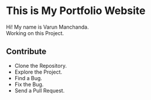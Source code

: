 # This is My Portfolio Website

Hi! My name is Varun Manchanda. <br>
Working on this Project.

## Contribute

* Clone the Repository.
* Explore the Project.
* Find a Bug.
* Fix the Bug.
* Send a Pull Request.
